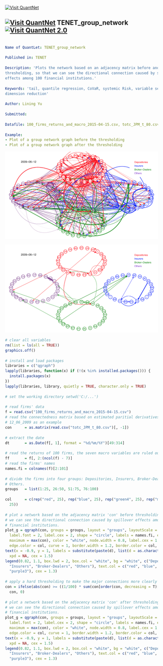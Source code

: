 
[<img src="https://github.com/QuantLet/Styleguide-and-FAQ/blob/master/pictures/banner.png" width="880" alt="Visit QuantNet">](http://quantlet.de/index.php?p=info)

## [<img src="https://github.com/QuantLet/Styleguide-and-Validation-procedure/blob/master/pictures/qloqo.png" alt="Visit QuantNet">](http://quantlet.de/) **TENET_group_network** [<img src="https://github.com/QuantLet/Styleguide-and-Validation-procedure/blob/master/pictures/QN2.png" width="60" alt="Visit QuantNet 2.0">](http://quantlet.de/d3/ia)

```yaml

Name of QuantLet: TENET_group_network

Published in: TENET

Description: 'Plots the network based on an adjacency matrix before and after
thresholding, so that we can see the directional connection caused by spillover
effects among 100 financial institutions.'

Keywords: 'tail, quantile regression, CoVaR, systemic Risk, variable selection,
dimension reduction'

Author: Lining Yu

Submitted:

Datafile: 100_firms_returns_and_macro_2015-04-15.csv, totc_JPM_t_80.csv

Example:  
- Plot of a group network graph before the thresholding 
- Plot of a group network graph after the thresholding

```

![Picture1](TENET_group_network1.png)

![Picture2](TENET_group_network2.png)


```r
# clear all variables
rm(list = ls(all = TRUE))
graphics.off()

# install and load packages
libraries = c("qgraph")
lapply(libraries, function(x) if (!(x %in% installed.packages())) {
  install.packages(x)
})
lapply(libraries, library, quietly = TRUE, character.only = TRUE)

# set the working directory setwd('C:/...')

# read firms' data
f = read.csv("100_firms_returns_and_macro_2015-04-15.csv")
# read the connectedness matrix based on estimated paritial derivatives on
# 12_06_2009 as an example
con      = as.matrix(read.csv("totc_JPM_t_80.csv")[, -1])

# extract the date
dt       = as.Date(f[, 1], format = "%d/%m/%Y")[49:314]

# read the returns of 100 firms, the seven macro variables are ruled out
ff       = f[, 2:(ncol(f) - 7)]
# read the firms' names
names.fi = colnames(f)[2:101]

# divide the firms into four groups: Depositories, Insurers, Broker-Dealers,
# Others.
groups   = list(1:25, 26:50, 51:75, 76:100)

col      = c(rep("red", 25), rep("blue", 25), rep("green4", 25), rep("mediumorchid4", 
  25))

# plot a network based on the adjacency matrix 'con' before thresholding, so that
# we can see the directional connection caused by spillover effects among 100
# financial institutions.
plot_g = qgraph(con, groups = groups, layout = "groups", layoutScale = c(1.2, 1.2), 
  label.font = 2, label.cex = 2, shape = "circle", labels = names.fi, esize = 5, 
  maximum = max(con), color = "white", node.width = 0.8, label.cex = 1.8, label.color = col, 
  edge.color = col, curve = 1, border.width = 1.2, border.color = col, asize = 2.5)
text(x = -0.9, y = 1, labels = substitute(paste(d), list(d = as.character(dt[80]))), 
  xpd = NA, cex = 1.5)
legend(0.82, 1.1, box.lwd = 2, box.col = "white", bg = "white", c("Depositories", 
  "Insurers", "Broker-Dealers", "Others"), text.col = c("red", "blue", "green4", 
  "purple3"), cex = 1.3)

# apply a hard thresholding to make the major connections more clearly
con = ifelse(abs(con) >= ((1/100) * sum(con[order(con, decreasing = T)[1:100]])), 
  con, 0)

# plot a network based on the adjacency matrix 'con' after thresholding, so that
# we can see the directional connection caused by spillover effects among 100
# financial institutions.
plot_g = qgraph(con, groups = groups, layout = "groups", layoutScale = c(1.2, 1.2), 
  label.font = 2, label.cex = 2, shape = "circle", labels = names.fi, esize = 5, 
  maximum = max(con), color = "white", node.width = 0.8, label.cex = 1.8, label.color = col, 
  edge.color = col, curve = 1, border.width = 1.2, border.color = col, asize = 2.5)
text(x = -0.9, y = 1, labels = substitute(paste(d), list(d = as.character(dt[80]))), 
  xpd = NA, cex = 1.5)
legend(0.82, 1.1, box.lwd = 2, box.col = "white", bg = "white", c("Depositories", 
  "Insurers", "Broker-Dealers", "Others"), text.col = c("red", "blue", "green4", 
  "purple3"), cex = 1.3)


 

```

